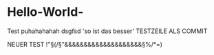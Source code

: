 # Hello-World-
Test
puhahahahah
dsgfsd
'so ist das besser'
TESTZEILE ALS COMMIT


NEUER TEST !"§(/§"&&&&&&&&&&&&&&&&&&&&§%/°=)
